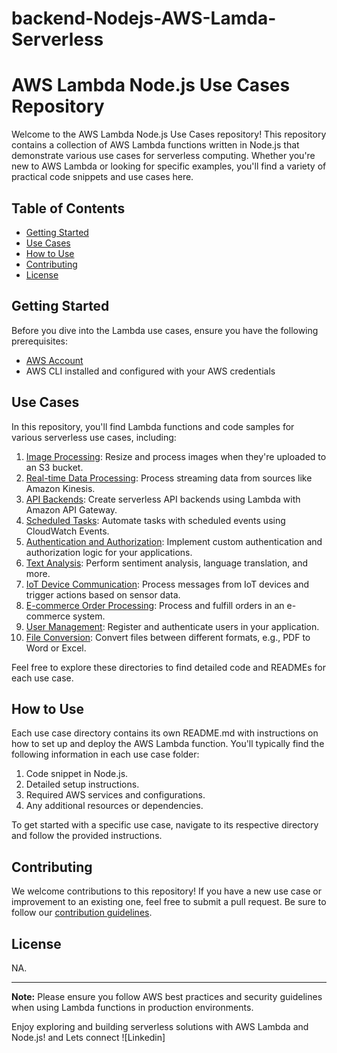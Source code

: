 # backend-Nodejs-AWS-Lamda-Serverless

# AWS Lambda Node.js Use Cases Repository

Welcome to the AWS Lambda Node.js Use Cases repository! This repository contains a collection of AWS Lambda functions written in Node.js that demonstrate various use cases for serverless computing. Whether you're new to AWS Lambda or looking for specific examples, you'll find a variety of practical code snippets and use cases here.

## Table of Contents
- [Getting Started](#getting-started)
- [Use Cases](#use-cases)
- [How to Use](#how-to-use)
- [Contributing](#contributing)
- [License](#license)

## Getting Started

Before you dive into the Lambda use cases, ensure you have the following prerequisites:

- [AWS Account](https://aws.amazon.com/)
- AWS CLI installed and configured with your AWS credentials

## Use Cases

In this repository, you'll find Lambda functions and code samples for various serverless use cases, including:

1. [Image Processing](./image-processing/): Resize and process images when they're uploaded to an S3 bucket.
2. [Real-time Data Processing](./real-time-data-processing/): Process streaming data from sources like Amazon Kinesis.
3. [API Backends](./api-backends/): Create serverless API backends using Lambda with Amazon API Gateway.
4. [Scheduled Tasks](./scheduled-tasks/): Automate tasks with scheduled events using CloudWatch Events.
5. [Authentication and Authorization](./authentication-authorization/): Implement custom authentication and authorization logic for your applications.
6. [Text Analysis](./text-analysis/): Perform sentiment analysis, language translation, and more.
7. [IoT Device Communication](./iot-device-communication/): Process messages from IoT devices and trigger actions based on sensor data.
8. [E-commerce Order Processing](./e-commerce-order-processing/): Process and fulfill orders in an e-commerce system.
9. [User Management](./user-management/): Register and authenticate users in your application.
10. [File Conversion](./file-conversion/): Convert files between different formats, e.g., PDF to Word or Excel.

Feel free to explore these directories to find detailed code and READMEs for each use case.

## How to Use

Each use case directory contains its own README.md with instructions on how to set up and deploy the AWS Lambda function. You'll typically find the following information in each use case folder:

1. Code snippet in Node.js.
2. Detailed setup instructions.
3. Required AWS services and configurations.
4. Any additional resources or dependencies.

To get started with a specific use case, navigate to its respective directory and follow the provided instructions.

## Contributing

We welcome contributions to this repository! If you have a new use case or improvement to an existing one, feel free to submit a pull request. Be sure to follow our [contribution guidelines](CONTRIBUTING.md).

## License

NA. 

---

**Note:** Please ensure you follow AWS best practices and security guidelines when using Lambda functions in production environments.

Enjoy exploring and building serverless solutions with AWS Lambda and Node.js! and Lets connect ![Linkedin]<a href="http0s://Linkedin.com/in/ZedOps8/"></a>
